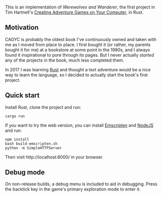 This is an implementation of _Werewolves and Wanderer_, the first
project in Tim Hartnell's [Creating Adventure Games on Your Computer][cagyc],
in Rust.

## Motivation

CAGYC is probably the oldest book I've continuously owned and taken
with me as I moved from place to place. I first bought it (or rather,
my parents bought it for me) at a bookstore at some point in the 1980s,
and I always found it inspirational to pore through its pages. But I
never actually _started_ any of the projects in the book, much less
completed them.

In 2017 I was learning [Rust][] and thought a text adventure would be
a nice way to learn the language, so I decided to actually start
the book's first project.

## Quick start

Install Rust, clone the project and run:

```
cargo run
```

If you want to try the web version, you can install [Emscripten][] and
[NodeJS][] and run:

```
npm install
bash build-emscripten.sh
python -m SimpleHTTPServer
```

Then visit http://localhost:8000/ in your browser.

## Debug mode

On non-release builds, a debug menu is included to aid in debugging.
Press the backtick key in the game's primary exploration mode to
enter it.

[cagyc]: http://www.atariarchives.org/adventure/
[Rust]: https://www.rust-lang.org/
[Emscripten]: http://emscripten.org/
[NodeJS]: http://nodejs.org/
